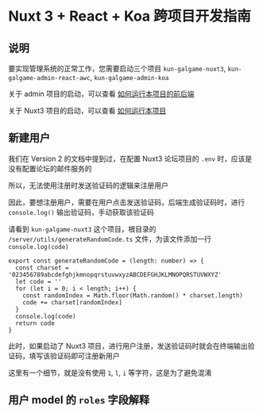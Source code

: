 # Nuxt 3 + React + Koa 跨项目开发指南

## 说明

要实现管理系统的正常工作，您需要启动三个项目 `kun-galgame-nuxt3`, `kun-galgame-admin-react-awc`, `kun-galgame-admin-koa`

关于 admin 项目的启动，可以查看 [如何运行本项目的前后端](./run)

关于 Nuxt3 项目的启动，可以查看 [如何运行本项目](/kun-visualnovel-docs/v2/introduction/run)

## 新建用户

我们在 Version 2 的文档中提到过，在配置 Nuxt3 论坛项目的 `.env` 时，应该是没有配置论坛的邮件服务的

所以，无法使用注册时发送验证码的逻辑来注册用户

因此，要想注册用户，需要在用户点击发送验证码，后端生成验证码时，进行 `console.log()`  输出验证码，手动获取该验证码

请看到 `kun-galgame-nuxt3` 这个项目，根目录的 `/server/utils/generateRandomCode.ts` 文件，为该文件添加一行 `console.log(code)`

``` ts{8}
export const generateRandomCode = (length: number) => {
  const charset = '023456789abcdefghjkmnopqrstuvwxyzABCDEFGHJKLMNOPQRSTUVWXYZ'
  let code = ''
  for (let i = 0; i < length; i++) {
    const randomIndex = Math.floor(Math.random() * charset.length)
    code += charset[randomIndex]
  }
  console.log(code)
  return code
}
```

此时，如果启动了 Nuxt3 项目，进行用户注册，发送验证码时就会在终端输出验证码，填写该验证码即可注册新用户

这里有一个细节，就是没有使用 `1`, `l`, `i` 等字符，这是为了避免混淆

## 用户 model 的 `roles` 字段解释


